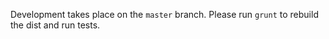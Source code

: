 Development takes place on the `master` branch.  Please run `grunt` to rebuild the dist and run tests.

